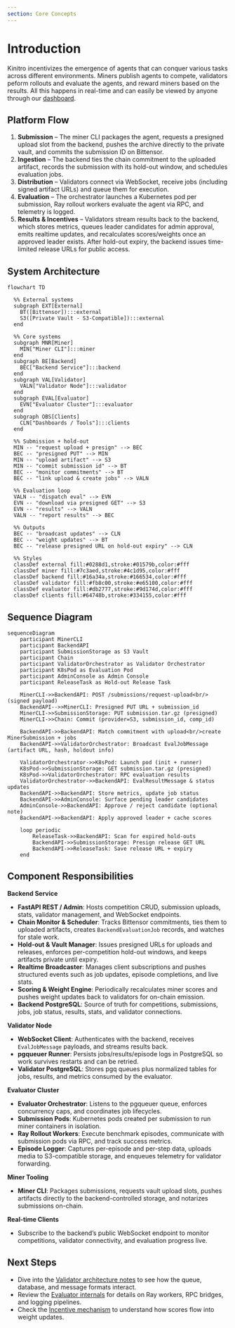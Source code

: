 ```yaml
---
section: Core Concepts
---
```


# Introduction

Kinitro incentivizes the emergence of agents that can conquer various tasks across different environments. Miners publish agents to compete, validators peform rollouts and evaluate the agents, and reward miners based on the results. All this happens in real-time and can easily be viewed by anyone through our [dashboard](https://kinitro.ai/dashboard).

## Platform Flow

1. **Submission** – The miner CLI packages the agent, requests a presigned upload slot from the backend, pushes the archive directly to the private vault, and commits the submission ID on Bittensor.
2. **Ingestion** – The backend ties the chain commitment to the uploaded artifact, records the submission with its hold-out window, and schedules evaluation jobs.
3. **Distribution** – Validators connect via WebSocket, receive jobs (including signed artifact URLs) and queue them for execution.
4. **Evaluation** – The orchestrator launches a Kubernetes pod per submission, Ray rollout workers evaluate the agent via RPC, and telemetry is logged.
5. **Results & Incentives** – Validators stream results back to the backend, which stores metrics, queues leader candidates for admin approval, emits realtime updates, and recalculates scores/weights once an approved leader exists. After hold-out expiry, the backend issues time-limited release URLs for public access.

## System Architecture

```mermaid
flowchart TD

  %% External systems
  subgraph EXT[External]
    BT([Bittensor]):::external
    S3([Private Vault - S3-Compatible]):::external
  end

  %% Core systems
  subgraph MNR[Miner]
    MIN["Miner CLI"]:::miner
  end
  subgraph BE[Backend]
    BEC["Backend Service"]:::backend
  end
  subgraph VAL[Validator]
    VALN["Validator Node"]:::validator
  end
  subgraph EVAL[Evaluator]
    EVN["Evaluator Cluster"]:::evaluator
  end
  subgraph OBS[Clients]
    CLN["Dashboards / Tools"]:::clients
  end

  %% Submission + hold-out
  MIN -- "request upload + presign" --> BEC
  BEC -- "presigned PUT" --> MIN
  MIN -- "upload artifact" --> S3
  MIN -- "commit submission id" --> BT
  BEC -- "monitor commitments" --> BT
  BEC -- "link upload & create jobs" --> VALN

  %% Evaluation loop
  VALN -- "dispatch eval" --> EVN
  EVN -- "download via presigned GET" --> S3
  EVN -- "results" --> VALN
  VALN -- "report results" --> BEC

  %% Outputs
  BEC -- "broadcast updates" --> CLN
  BEC -- "weight updates" --> BT
  BEC -- "release presigned URL on hold-out expiry" --> CLN

  %% Styles
  classDef external fill:#0288d1,stroke:#01579b,color:#fff
  classDef miner fill:#7c3aed,stroke:#4c1d95,color:#fff
  classDef backend fill:#16a34a,stroke:#166534,color:#fff
  classDef validator fill:#fb8c00,stroke:#e65100,color:#fff
  classDef evaluator fill:#db2777,stroke:#9d174d,color:#fff
  classDef clients fill:#64748b,stroke:#334155,color:#fff
```

## Sequence Diagram

```mermaid
sequenceDiagram
    participant MinerCLI
    participant BackendAPI
    participant SubmissionStorage as S3 Vault
    participant Chain
    participant ValidatorOrchestrator as Validator Orchestrator
    participant K8sPod as Evaluation Pod
    participant AdminConsole as Admin Console
    participant ReleaseTask as Hold-out Release Task

    MinerCLI->>BackendAPI: POST /submissions/request-upload<br/>(signed payload)
    BackendAPI-->>MinerCLI: Presigned PUT URL + submission_id
    MinerCLI->>SubmissionStorage: PUT submission.tar.gz (presigned)
    MinerCLI->>Chain: Commit (provider=S3, submission_id, comp_id)

    BackendAPI->>BackendAPI: Match commitment with upload<br/>create MinerSubmission + jobs
    BackendAPI->>ValidatorOrchestrator: Broadcast EvalJobMessage (artifact URL, hash, holdout info)

    ValidatorOrchestrator->>K8sPod: Launch pod (init + runner)
    K8sPod->>SubmissionStorage: GET submission.tar.gz (presigned)
    K8sPod->>ValidatorOrchestrator: RPC evaluation results
    ValidatorOrchestrator->>BackendAPI: EvalResultMessage & status updates
    BackendAPI->>BackendAPI: Store metrics, update job status
    BackendAPI->>AdminConsole: Surface pending leader candidates
    AdminConsole->>BackendAPI: Approve / reject candidate (optional note)
    BackendAPI->>BackendAPI: Apply approved leader + cache scores

    loop periodic
        ReleaseTask->>BackendAPI: Scan for expired hold-outs
        BackendAPI->>SubmissionStorage: Presign release GET URL
        BackendAPI->>ReleaseTask: Save release URL + expiry
    end

```

## Component Responsibilities

**Backend Service**

- **FastAPI REST / Admin**: Hosts competition CRUD, submission uploads, stats, validator management, and WebSocket endpoints.
- **Chain Monitor & Scheduler**: Tracks Bittensor commitments, ties them to uploaded artifacts, creates `BackendEvaluationJob` records, and watches for stale work.
- **Hold-out & Vault Manager**: Issues presigned URLs for uploads and releases, enforces per-competition hold-out windows, and keeps artifacts private until expiry.
- **Realtime Broadcaster**: Manages client subscriptions and pushes structured events such as job updates, episode completions, and live stats.
- **Scoring & Weight Engine**: Periodically recalculates miner scores and pushes weight updates back to validators for on-chain emission.
- **Backend PostgreSQL**: Source of truth for competitions, submissions, jobs, job status, results, stats, and validator connections.

**Validator Node**

- **WebSocket Client**: Authenticates with the backend, receives `EvalJobMessage` payloads, and streams results back.
- **pgqueuer Runner**: Persists jobs/results/episode logs in PostgreSQL so work survives restarts and can be retried.
- **Validator PostgreSQL**: Stores pgq queues plus normalized tables for jobs, results, and metrics consumed by the evaluator.

**Evaluator Cluster**

- **Evaluator Orchestrator**: Listens to the pgqueuer queue, enforces concurrency caps, and coordinates job lifecycles.
- **Submission Pods**: Kubernetes pods created per submission to run miner containers in isolation.
- **Ray Rollout Workers**: Execute benchmark episodes, communicate with submission pods via RPC, and track success metrics.
- **Episode Logger**: Captures per-episode and per-step data, uploads media to S3-compatible storage, and enqueues telemetry for validator forwarding.

**Miner Tooling**

- **Miner CLI**: Packages submissions, requests vault upload slots, pushes artifacts directly to the backend-controlled storage, and notarizes submissions on-chain.

**Real-time Clients**

- Subscribe to the backend’s public WebSocket endpoint to monitor competitions, validator connectivity, and evaluation progress live.

## Next Steps

- Dive into the [Validator architecture notes](orchestrator.md) to see how the queue, database, and message formats interact.
- Review the [Evaluator internals](evaluator.md) for details on Ray workers, RPC bridges, and logging pipelines.
- Check the [Incentive mechanism](incentive.md) to understand how scores flow into weight updates.
